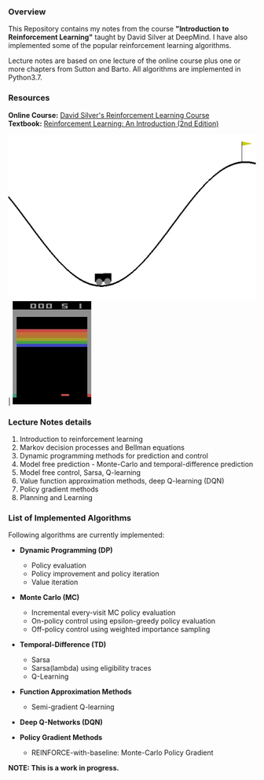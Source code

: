 ### Overview
This Repository contains my notes from the course **"Introduction to Reinforcement Learning"** taught by David Silver at DeepMind. I have also implemented some of the popular reinforcement learning algorithms.<br/>

Lecture notes are based on one lecture of the online course plus one or more chapters from Sutton and Barto. All algorithms are implemented in Python3.7.

### Resources
**Online Course:** [David Silver's Reinforcement Learning Course](https://www.davidsilver.uk/teaching/)<br/>
**Textbook:** [Reinforcement Learning: An Introduction (2nd Edition)](http://incompleteideas.net/book/RLbook2018.pdf)

![](images/MountainCar.gif) | ![](images/Breakout.gif)

### Lecture Notes details
1. Introduction to reinforcement learning
2. Markov decision processes and Bellman equations
3. Dynamic programming methods for prediction and control
4. Model free prediction - Monte-Carlo and temporal-difference prediction
5. Model free control, Sarsa, Q-learning
6. Value function approximation methods, deep Q-learning (DQN)
7. Policy gradient methods
8. Planning and Learning

### List of Implemented Algorithms
Following algorithms are currently implemented:

- **Dynamic Programming (DP)**
  - Policy evaluation
  - Policy improvement and policy iteration
  - Value iteration

- **Monte Carlo (MC)**
  - Incremental every-visit MC policy evaluation
  - On-policy control using epsilon-greedy policy evaluation
  - Off-policy control using weighted importance sampling

- **Temporal-Difference (TD)**
  - Sarsa
  - Sarsa(lambda) using eligibility traces
  - Q-Learning
  
- **Function Approximation Methods**
  - Semi-gradient Q-learning

- **Deep Q-Networks (DQN)**

- **Policy Gradient Methods**
  - REINFORCE-with-baseline: Monte-Carlo Policy Gradient
  
**NOTE: This is a work in progress.**
